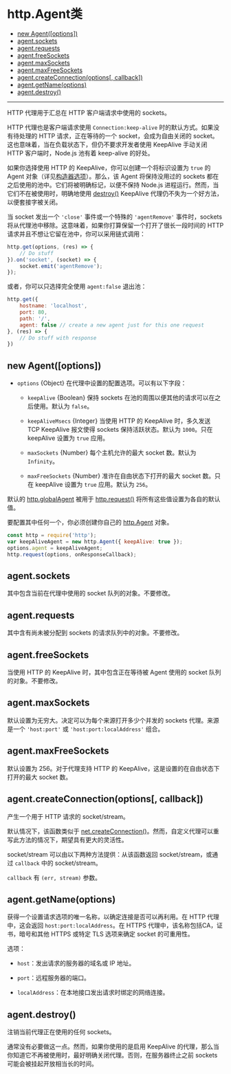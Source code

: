 # http.Agent类

* [new Agent([options])](#new_agentoptions)
* [agent.sockets](#agentsockets)
* [agent.requests](#agentrequests)
* [agent.freeSockets](#agentfreesockets)
* [agent.maxSockets](#agentmaxsockets)
* [agent.maxFreeSockets](#agentmaxfreesockets)
* [agent.createConnection(options[, callback])](#agentcreateconnectionoptions_callback)
* [agent.getName(options)](#agentgetnameoptions)
* [agent.destroy()](#agentdestroy)

--------------------------------------------------


HTTP 代理用于汇总在 HTTP 客户端请求中使用的 sockets。

HTTP 代理也是客户端请求使用 `Connection:keep-alive` 时的默认方式。如果没有待处理的 HTTP 请求，正在等待的一个 socket，会成为自由关闭的 socket。这也意味着，当在负载状态下，但仍不要求开发者使用 KeepAlive 手动关闭 HTTP 客户端时，Node.js 池有着 keep-alive 的好处。

如果你选择使用 HTTP 的 KeepAlive，你可以创建一个将标识设置为 `true` 的 Agent 对象（详见[构造器选项](#new_agentoptions)）。那么，该 Agent 将保持没用过的 sockets 都在之后使用的池中。它们将被明确标记，以便不保持 Node.js 进程运行。然而，当它们不在被使用时，明确地使用 [destroy()](agentdestroy) KeepAlive 代理仍不失为一个好方法，以便套接字被关闭。

当 socket 发出一个 `'close'` 事件或一个特殊的 `'agentRemove'` 事件时，sockets 将从代理池中移除。这意味着，如果你打算保留一个打开了很长一段时间的 HTTP 请求并且不想让它留在池中，你可以采用链式调用：

``` javascript
http.get(options, (res) => {
    // Do stuff
}).on('socket', (socket) => {
    socket.emit('agentRemove');
});
```

或者，你可以只选择完全使用 `agent:false` 退出池：

``` javascript
http.get({
    hostname: 'localhost',
    port: 80,
    path: '/',
    agent: false // create a new agent just for this one request
}, (res) => {
    // Do stuff with response
})
```


## new Agent([options])

* `options` {Object} 在代理中设置的配置选项。可以有以下字段：

  - `keepAlive` {Boolean} 保持 sockets 在池的周围以便其他的请求可以在之后使用。默认为 `false`。
  
  - `keepAliveMsecs` {Integer} 当使用 HTTP 的 KeepAlive 时，多久发送 TCP KeepAlive 报文使得 sockets 保持活跃状态。默认为 `1000`。只在 keepAlive 设置为 `true` 应用。
  
  - `maxSockets` {Number} 每个主机允许的最大 socket 数。默认为 `Infinity`。
  
  - `maxFreeSockets` {Number} 准许在自由状态下打开的最大 socket 数。只在 keepAlive 设置为 `true` 应用。默认为 `256`。
  
默认的 [http.globalAgent](./http.md#httpglobalagent) 被用于 [http.request()](./http.md#httprequestoptions_callback) 将所有这些值设置为各自的默认值。

要配置其中任何一个，你必须创建你自己的 [http.Agent](#new_agentoptions) 对象。

``` javascript
const http = require('http');
var keepAliveAgent = new http.Agent({ keepAlive: true });
options.agent = keepAliveAgent;
http.request(options, onResponseCallback);
```


## agent.sockets

其中包含当前在代理中使用的 socket 队列的对象。不要修改。


## agent.requests

其中含有尚未被分配到 sockets 的请求队列中的对象。不要修改。


## agent.freeSockets

当使用 HTTP 的 KeepAlive 时，其中包含正在等待被 Agent 使用的 socket 队列的对象。不要修改。


## agent.maxSockets

默认设置为无穷大。决定可以为每个来源打开多少个并发的 sockets 代理。来源是一个 `'host:port'` 或 `'host:port:localAddress'` 组合。


## agent.maxFreeSockets

默认设置为 256。对于代理支持 HTTP 的 KeepAlive，这是设置的在自由状态下打开的最大 socket 数。


## agent.createConnection(options[, callback])

产生一个用于 HTTP 请求的 socket/stream。

默认情况下，该函数类似于 [net.createConnection()](../net/net.md#netcreateconnectionoptions_connectListener)。然而，自定义代理可以重写此方法的情况下，期望具有更大的灵活性。

socket/stream 可以由以下两种方法提供：从该函数返回 socket/stream，或通过 `callback` 中的 socket/stream。

`callback` 有 `(err, stream)` 参数。


## agent.getName(options)

获得一个设置请求选项的唯一名称，以确定连接是否可以再利用。在 HTTP 代理中，这会返回 `host:port:localAddress`。在 HTTPS 代理中，该名称包括CA，证书，暗号和其他 HTTPS 或特定 TLS 选项来确定 socket 的可重用性。

选项：

* `host`：发出请求的服务器的域名或 IP 地址。

* `port`：远程服务器的端口。

* `localAddress`：在本地接口发出请求时绑定的网络连接。


## agent.destroy()

注销当前代理正在使用的任何 sockets。

通常没有必要做这一点。然而，如果你使用的是启用 KeepAlive 的代理，那么当你知道它不再被使用时，最好明确关闭代理。否则，在服务器终止之前 sockets 可能会被挂起开放相当长的时间。